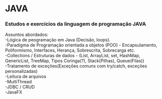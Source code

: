 # JAVA<br>
<h3>Estudos e exercícios da linguagem de programação JAVA</h3>

Assuntos abordados:<br>
-Lógica de peogramação em Java (Decisão, loops).<br>
-Paradigma de Programação orientada a objetos (POO) - Encapsulamento, Poliformismo, Interfaces, Herança, Sobrescrita, Sobrecarga etc.<br>
-Collections / Estruturas de dados - (List, ArrayList, set, HashMap, GenericList, TreeMap, Tipos Coringa(?), Stack(Pilhas), Queue(Filas))<br>
-Tratamento de exceções(Exceções comuns com try/catch, exceções personalizadas) <br>
-Leitura de arquivos<br>
-MultiThread<br>
-JDBC / CRUD<br>
-JavaFX


